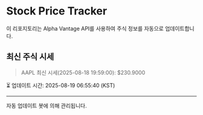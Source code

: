 
# Stock Price Tracker

이 리포지토리는 Alpha Vantage API를 사용하여 주식 정보를 자동으로 업데이트합니다.

## 최신 주식 시세
> AAPL 최신 시세(2025-08-18 19:59:00): $230.9000

⏳ 업데이트 시간: 2025-08-19 06:55:40 (KST)

---
자동 업데이트 봇에 의해 관리됩니다.
